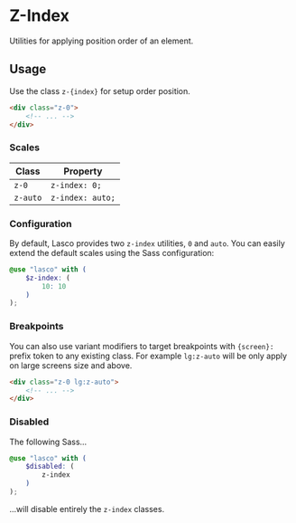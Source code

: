 # Z-Index

Utilities for applying position order of an element.

## Usage

Use the class `z-{index}` for setup order position.

```html
<div class="z-0">
    <!-- ... -->
</div>
```

### Scales

| Class    | Property         |
|----------|------------------|
| `z-0`    | `z-index: 0;`    |
| `z-auto` | `z-index: auto;` |

### Configuration

By default, Lasco provides two `z-index` utilities, `0` and `auto`. You can easily extend the default scales using the
Sass configuration:

```scss
@use "lasco" with (
    $z-index: (
        10: 10
    )
);
```

### Breakpoints

You can also use variant modifiers to target breakpoints with `{screen}:` prefix token to any existing class. For
example `lg:z-auto` will be only apply on large screens size and above.

```html
<div class="z-0 lg:z-auto">
    <!-- ... -->
</div>
```

### Disabled

The following Sass...

```scss
@use "lasco" with (
    $disabled: (
        z-index
    )
);
```

...will disable entirely the `z-index` classes.
